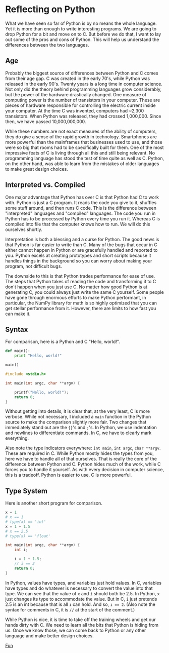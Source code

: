 # Reflecting on Python

What we have seen so far of Python is by no means the whole language. Yet it
is more than enough to write interesting programs. We are going to drop Python
for a bit and move on to C. But before we do that, I want to lay out some of
the pros and cons of Python. This will help us understand the differences
between the two languages.

## Age

Probably the biggest source of differences between Python and C comes from
their age gap. C was created in the early 70's, while Python was released in
the early 90's. Twenty years is a long time in computer science. Not only did
the theory behind programming languages grow considerably, but the power of the
hardware drastically changed. One measure of computing power is the number of
transistors in your computer. These are pieces of hardware responsible for
controlling the electric current inside your computer. At the time C was
invented, computers had ~2,300 transistors. When Python was released, they had
crossed 1,000,000. Since then, we have passed 10,000,000,000.

While these numbers are not exact measures of the ability of computers, they
do give a sense of the rapid growth in technology. Smartphones are more
powerful than the mainframes that businesses used to use, and those were so big
that rooms had to be specifically built for them. One of the most impressive
feats of C is living through all this and still being relevant. No programming
language has stood the test of time quite as well as C. Python, on the other
hand, was able to learn from the mistakes of older languages to make great
design choices.

## Interpreted vs. Compiled

One major advantage that Python has over C is that Python had C to work with.
Python is just a C program. It reads the code you give to it, shuffles some
stuff around, and then runs C code. This is the difference between "interpreted"
languages and "compiled" languages. The code you run in Python has to be processed by Python every time you run it. Whereas C is compiled into file that the
computer knows how to run. We will do this ourselves shortly.

Interpretation is both a blessing and a curse for Python. The good news is that
Python is far easier to write than C. Many of the bugs that occur in C either
cannot happen in Python or are gracefully handled and reported to you. Python
excels at creating prototypes and short scripts because it handles things in
the background so you can worry about making your program, not difficult bugs.

The downside to this is that Python trades performance for ease of use. The
steps that Python takes of reading the code and transforming it to C don't
happen when you just use C. No matter how good Python is at generating C, you
could always just write the same C yourself. Some people have gone through
enormous efforts to make Python performant, in particular, the NumPy library
for math is so highly optimized that you can get stellar performance from it.
However, there are limits to how fast you can make it.

## Syntax

For comparison, here is a Python and C "Hello, world!".

```python
def main():
    print "Hello, world!"

main()
```

```c
#include <stdio.h>

int main(int argc, char **argv) {

    printf("Hello, world!");
    return 0;
}
```

Without getting into details, it is clear that, at the very least, C is more
verbose. While not necessary, I included a ``main`` function in the Python
source to make the comparison slightly more fair. Two changes that immediately
stand out are the ``{}``'s and ``;``'s. In Python, we use indentation and
newlines to differentiate commands. In C, we have to clearly mark everything.

Also note the type indicators everywhere: ``int main``, ``int argc``, ``char
**argv``. These are required in C. While Python mostly hides the types from
you, here we have to handle all of that ourselves. That is really the core of
the difference between Python and C. Python hides much of the work, while C
forces you to handle it yourself. As with every decision in computer science,
this is a tradeoff. Python is easier to use, C is more powerful.

## Type System

Here is another short program for comparison.

```python
x = 1
# x == 1
# type(x) == 'int'
x = 1 + 1.5
# x == 2.5
# type(x) == 'float'
```

```c
int main(int argc, char **argv) {
    int i;

    i = 1 + 1.5;
    // i == 2
    return 0;
}
```

In Python, values have types, and variables just hold values. In C, variables
have types and do whatever is necessary to convert the value into that type.
We can see that the value of ``x`` and ``i`` should both be 2.5. In Python,
``x`` just changes its type to accommodate the value. But in C, ``i`` just
pretends 2.5 is an int because that is all ``i`` can hold. And so, ``i == 2``.
(Also note the syntax for comments in C, it is ``//`` at the start of the
comment.)

While Python is nice, it is time to take off the training wheels and get our
hands dirty with C. We need to learn all the bits that Python is hiding from
us. Once we know those, we can come back to Python or any other language and
make better design choices.

[Fun](Fun/index.html)
